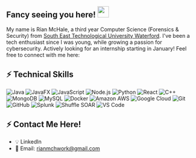 ## Fancy seeing you here! <img src="https://raw.githubusercontent.com/aemmadi/aemmadi/master/wave.gif" width="30">

My name is Rían McHale, a third year Computer Science (Forensics & Security) from [South East Technological University Waterford](https://www.setu.ie). I've been a tech enthusiast since I was young, while growing a passion for cybersecurity. Actively looking for an internship starting in January! Feel free to connect with me here:

## ⚡ Technical Skills

![Java](https://img.shields.io/badge/Java-%23ED8B00.svg?style=flat-square&logo=openjdk&logoColor=white)
![JavaFX](https://img.shields.io/badge/JavaFX-%23007396.svg?style=flat-square&logo=java&logoColor=white)
![JavaScript](https://img.shields.io/badge/JavaScript-%23F7DF1E.svg?style=flat-square&logo=javascript&logoColor=black)
![Node.js](https://img.shields.io/badge/Node.js-339933?style=flat-square&logo=node.js&logoColor=white)
![Python](https://img.shields.io/badge/Python-3776AB?style=flat-square&logo=python&logoColor=white)
![React](https://img.shields.io/badge/React-20232A?style=flat-square&logo=react&logoColor=61DAFB)
![C++](https://img.shields.io/badge/C++-00599C?style=flat-square&logo=c%2B%2B&logoColor=white)
![MongoDB](https://img.shields.io/badge/MongoDB-4EA94B?style=flat-square&logo=mongodb&logoColor=white)
![MySQL](https://img.shields.io/badge/MySQL-4479A1?style=flat-square&logo=mysql&logoColor=white)
![Docker](https://img.shields.io/badge/Docker-2496ED?style=flat-square&logo=docker&logoColor=white)
![Amazon AWS](https://img.shields.io/badge/Amazon_AWS-232F3E?style=flat-square&logo=amazon-aws&logoColor=FF9900)
![Google Cloud](https://img.shields.io/badge/Google_Cloud-4285F4?style=flat-square&logo=google-cloud&logoColor=white)
![Git](https://img.shields.io/badge/Git-F05033?style=flat-square&logo=git&logoColor=white)
![GitHub](https://img.shields.io/badge/GitHub-181717?style=flat-square&logo=github&logoColor=white)
![Splunk](https://img.shields.io/badge/Splunk-000000?style=flat-square&logo=splunk&logoColor=white)
![Shuffle SOAR](https://img.shields.io/badge/Shuffle_SOAR-2F2F2F?style=flat-square&logo=shuffle&logoColor=white)
![VS Code](https://img.shields.io/badge/VS_Code-0078D7?style=flat-square&logo=visual-studio-code&logoColor=white)


## ⚡ Contact Me Here!
- 💡 LinkedIn
- 📧 Email: rianmchwork@gmail.com
